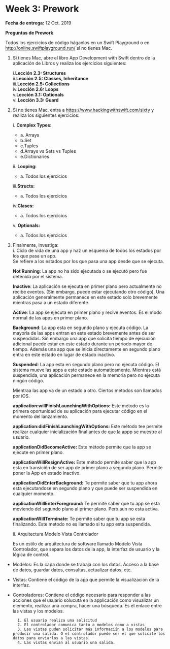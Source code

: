 # Week 3: Prework

**Fecha de entrega:** 12 Oct. 2019

**Preguntas de Prework**

 Todos los ejercicios de código háganlos en un Swift Playground o en http://online.swiftplayground.run/ si no tienes Mac.

1. Si tienes Mac, abre el libro App Development with Swift dentro de la aplicación de Libros y realiza los ejercicios siguientes:

    i.**Lección 2.3: Structures**    
    ii.**Lección 2.5: Classes, Inheritance**   
    iii.**Lección 2.5: Collections**   
    iv.**Lección 2.6: Loops**   
    v.**Lección 3.1: Optionals**  
    vi.**Lección 3.3: Guard**
    

2. Si no tienes Mac, entra a https://www.hackingwithswift.com/sixty y realiza los siguientes ejercicios:


    i. **Complex Types:** 
      - a. Arrays
      - b.Set
      - c.Tuples
      - d.Arrays vs Sets vs Tuples
      - e.Dictionaries

    ii. **Looping:** 
     - a. Todos los ejercicios  
  
    iii.**Structs:**
     - a. Todos los ejercicios 
    
    iv.**Clases:**  
     - a. Todos los ejercicios 

    v. **Optionals:**
     - a. Todos los ejercicios 


3. Finalmente, investiga:  
     i. Ciclo de vida de una app y haz un esquema de todos los estados por los que pasa un app.  
     Se refiere a los estados por los que pasa una app desde que se ejecuta.  
      
      **Not Running**: La app no ha sido ejecutada o se ejecutó pero fue detenida por el sistema.  

      **Inactive**: La aplicación se ejecuta en primer plano pero actualmente no recibe eventos. (Sin embargo, puede estar ejecutando otro código). Una aplicación generalmente permanece en este estado solo brevemente mientras pasa a un estado diferente.  

      **Active**: La app se ejecuta en primer plano y recive eventos. Es el modo normal de las apps en primer plano.  

      **Background**: La app esta en segundo plano y ejecuta código. La mayoría de las apps entran en este estado brevemente antes de ser suspendidas. Sin embargo una app que solicita tiempo de ejecución adicional puede estar en este estado durante un periodo mayor de tiempo. Además una app que se inicia directamente en segundo plano entra en este estado en lugar de estado inactivo.  

      **Suspended**: La app esta en segundo plano pero no ejecuta código. El sistema mueve las apps a este estado automaticamente. Mientras está suspendida, una aplicación permanece en la memoria pero no ejecuta ningún código.  

      Mientraa las app va de un estado a otro. Ciertos métodos son llamados por iOS.  

      **application:willFinishLaunchingWithOptions:** Este método es la primera oportunidad de su aplicación para ejecutar código en el momento del lanzamiento.  

      **application:didFinishLaunchingWithOptions:** Este método tee permite realizar cualquier inicialización final antes de que la appp se muestre al usuario.  

      **applicationDidBecomeActive:** Este método permite que la app se ejecute en primer plano.   

      **applicationWillResignActive:** Este método permite saber que la app esta en transición de ser app de primer plano a segundo plano. Permite poner la App en estado inactivo.  

      **applicationDidEnterBackground:** Te permite saber que tu app ahora esta ejecutandose en segundo plano y que puede ser suspendida en cualquier momento.  

      **applicationWillEnterForeground:** Te permite saber que tu app se esta moviendo del segundo plano al primer plano. Pero aun no esta activa.  

      **applicationWillTerminate:** Te permite saber que tu app se esta finalizando. Este metodo no es llamado si tu app esta suspendida.   


     ii. Arquitectura Modelo Vista Controlador  

     Es un estilo de arquitectura de software llamado Modelo Vista Controlador, que separa los datos de la app, la interfaz de usuario y la lógica de control.  
- Modelos: Es la capa donde se trabaja con los datos. Acceso a la base de datos, guardar datos, consultas, actualizar datos, etc. 

- Vistas: Contiene el código de la app que permite la visualización de la interfaz. 

- Controladores: Contiene el código necesario para responder a las acciones que el usuario solucuta en la applicación como visualizar un elemento, realizar una compra, hacer una búsqueda. Es el enlace entre las vistas y los modelos. 

        1. El usuario realiza una solicitud  
        2. El controlador comunica tanto a modelos como a vistas
        3. Las vistas puden solicitar más informaciín a los modelos para producir una salida. O el controlador puede ser el que solicite los datos para enviarlos a las vistas.
        4. Las vistas envian al usuario una salida. 
 

   
